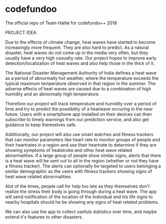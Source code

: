 # codefundoo
The official repo of Team Halite for codefundo++ 2018

PROJECT IDEA

Due to the effects of climate change, heat waves have started to become increasingly more frequent. They are also hard to predict. As a natural disaster, heat waves do not come up in the media very often, but they usually have a very high casualty rate. Our project hopes to improve early detection/localization of heat waves and also help those in the thick of it.

The National Disaster Management Authority of India defines a heat wave as a period of abnormally hot weather, where the temperature exceeds the typical maximum temperature observed in that region in the summer. The adverse effects of heat waves are caused due to a combination of high humidity and an abnormally high temperature.

Therefore our project will track temperature and humidity over a period of time and try to predict the possibility of a heatwave occuring in the near future. Users with a smartphone app installed on their devices can then subscribe to timely warnings from our prediction service, and also get guidance to keep themselves safe.

Additionally, our project will also use smart watches and fitness trackers that can monitor parameters like heart rate to monitor groups of people and their heartrates in a region and use their heartrate to determine if they are showing symptoms of heatstroke and other heat wave related abnormalities. If a large group of people show similar signs, alerts that there is a heat wave will be sent out to all in the region (whether or not they have a fitness tracker). The alerts can optionally be targeted to users belonging a similar demographic as the users with fitness trackers showing signs of heat wave related abnormalities.

Alot of the times, people call for help too late as they themselves don't realize the stress their body is going through during a heat wave. The app will send notification of the location of the individual and his life signs to nearby hospitals should he be showing any signs of heat related problems.

We can also use the app to collect usefuls statistics over time, and maybe extend it's features to other disasters.
